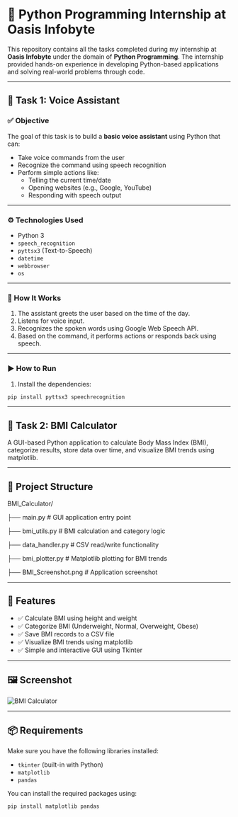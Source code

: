 # 🌟 Python Programming Internship at Oasis Infobyte

This repository contains all the tasks completed during my internship at **Oasis Infobyte** under the domain of **Python Programming**. The internship provided hands-on experience in developing Python-based applications and solving real-world problems through code.

---

## 📌 Task 1: Voice Assistant

### ✅ Objective

The goal of this task is to build a **basic voice assistant** using Python that can:
- Take voice commands from the user
- Recognize the command using speech recognition
- Perform simple actions like:
  - Telling the current time/date
  - Opening websites (e.g., Google, YouTube)
  - Responding with speech output

---

### ⚙️ Technologies Used

- Python 3
- `speech_recognition`
- `pyttsx3` (Text-to-Speech)
- `datetime`
- `webbrowser`
- `os`

---

### 🚀 How It Works

1. The assistant greets the user based on the time of the day.
2. Listens for voice input.
3. Recognizes the spoken words using Google Web Speech API.
4. Based on the command, it performs actions or responds back using speech.

---

### ▶️ How to Run

1. Install the dependencies:

```bash
pip install pyttsx3 speechrecognition
```

---

## 🧮 Task 2: BMI Calculator

A GUI-based Python application to calculate Body Mass Index (BMI), categorize results, store data over time, and visualize BMI trends using matplotlib.

---

## 📁 Project Structure

BMI_Calculator/

├── main.py # GUI application entry point

├── bmi_utils.py # BMI calculation and category logic

├── data_handler.py # CSV read/write functionality

├── bmi_plotter.py # Matplotlib plotting for BMI trends

├── BMI_Screenshot.png # Application screenshot


---

## 🚀 Features

- ✅ Calculate BMI using height and weight
- ✅ Categorize BMI (Underweight, Normal, Overweight, Obese)
- ✅ Save BMI records to a CSV file
- ✅ Visualize BMI trends using matplotlib
- ✅ Simple and interactive GUI using Tkinter

---

## 🖼️ Screenshot

![BMI Calculator](BMI_Screenshot.png)

---

## 📦 Requirements

Make sure you have the following libraries installed:

- `tkinter` (built-in with Python)
- `matplotlib`
- `pandas`

You can install the required packages using:

```bash
pip install matplotlib pandas






